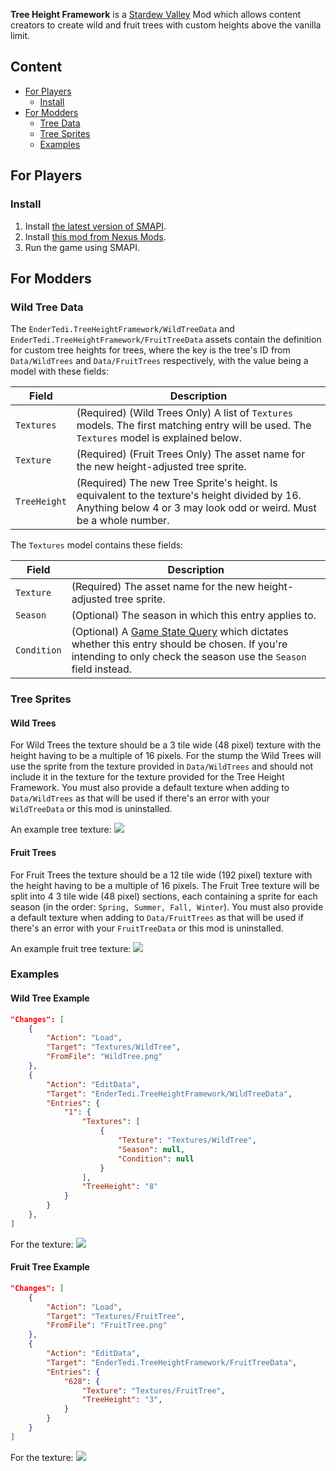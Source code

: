 **Tree Height Framework** is a [Stardew Valley](http://stardewvalley.net/) Mod which allows content creators to create wild and fruit trees with custom heights above the vanilla limit.

## Content
- [For Players](#For-Players)
  - [Install](#Install)
- [For Modders](#For-Modders)
  - [Tree Data](#Tree-Data)
  - [Tree Sprites](#Tree-Sprites)
  - [Examples](#Examples)

## For Players
### Install
1. Install [the latest version of SMAPI](https://smapi.io/).
2. Install [this mod from Nexus Mods](https://www.nexusmods.com/stardewvalley/mods/26081).
3. Run the game using SMAPI.

## For Modders
### Wild Tree Data
The `EnderTedi.TreeHeightFramework/WildTreeData` and `EnderTedi.TreeHeightFramework/FruitTreeData` assets contain the definition for custom tree heights for trees, where the key is the tree's ID from `Data/WildTrees` and `Data/FruitTrees` respectively, with the value being a model with these fields:

Field | Description
----------- | -------
`Textures` | (Required) (Wild Trees Only) A list of `Textures` models. The first matching entry will be used. The `Textures` model is explained below.
`Texture` | (Required) (Fruit Trees Only) The asset name for the new height-adjusted tree sprite.
`TreeHeight` | (Required) The new Tree Sprite's height. Is equivalent to the texture's height divided by 16. Anything below 4 or 3 may look odd or weird. Must be a whole number.

The `Textures` model contains these fields:

Field | Description
----------- | -------
`Texture` | (Required) The asset name for the new height-adjusted tree sprite.
`Season` | (Optional) The season in which this entry applies to.
`Condition` | (Optional) A [Game State Query](https://stardewvalleywiki.com/Modding:Game_state_queries) which dictates whether this entry should be chosen. If you're intending to only check the season use the `Season` field instead.

### Tree Sprites
#### Wild Trees
For Wild Trees the texture should be a 3 tile wide (48 pixel) texture with the height having to be a multiple of 16 pixels. For the stump the Wild Trees will use the sprite from the texture provided in `Data/WildTrees` and should not include it in the texture for the texture provided for the Tree Height Framework. You must also provide a default texture when adding to `Data/WildTrees` as that will be used if there's an error with your `WildTreeData` or this mod is uninstalled.

An example tree texture: 
![](https://i.imgur.com/3edeySK.png)

#### Fruit Trees
For Fruit Trees the texture should be a 12 tile wide (192 pixel) texture with the height having to be a multiple of 16 pixels. The Fruit Tree texture will be split into 4 3 tile wide (48 pixel) sections, each containing a sprite for each season (in the order: `Spring, Summer, Fall, Winter`). You must also provide a default texture when adding to `Data/FruitTrees` as that will be used if there's an error with your `FruitTreeData` or this mod is uninstalled. 

An example fruit tree texture: 
![](https://i.imgur.com/yfA1dZs.png)

### Examples
#### Wild Tree Example
```json
"Changes": [
    {
        "Action": "Load",
        "Target": "Textures/WildTree",
        "FromFile": "WildTree.png"
    },
    {
        "Action": "EditData",
        "Target": "EnderTedi.TreeHeightFramework/WildTreeData",
        "Entries": {
            "1": {
                "Textures": [
                    {
                        "Texture": "Textures/WildTree",
                        "Season": null,
                        "Condition": null
                    }
                ],
                "TreeHeight": "8"
            }
        }
    },
]
```
For the texture:
![](https://i.imgur.com/3edeySK.png)

#### Fruit Tree Example
```json
"Changes": [
    {
        "Action": "Load",
        "Target": "Textures/FruitTree",
        "FromFile": "FruitTree.png"
    },
    {
        "Action": "EditData",
        "Target": "EnderTedi.TreeHeightFramework/FruitTreeData",
        "Entries": {
            "628": {
                "Texture": "Textures/FruitTree",
                "TreeHeight": "3",
            }
        }
    }
]
```
For the texture:
![](https://i.imgur.com/yfA1dZs.png)
